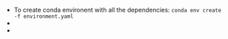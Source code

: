 - To create conda environent with all the dependencies: `conda env create -f environment.yaml`
- 
- 